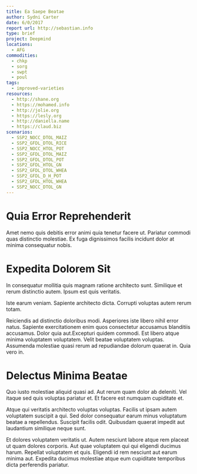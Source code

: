 ```yaml
---
title: Ea Saepe Beatae
author: Sydni Carter
date: 6/0/2017
report url: http://sebastian.info
type: brief
project: Deepmind
locations:
  - AFG
commodities:
  - chkp
  - sorg
  - swpt
  - poul
tags:
  - improved-varieties
resources:
  - http://shane.org
  - https://mohamed.info
  - http://jolie.org
  - https://lesly.org
  - http://daniella.name
  - https://claud.biz
scenarios:
  - SSP2_NOCC_DTOL_MAIZ
  - SSP2_GFDL_DTOL_RICE
  - SSP2_NOCC_HTOL_POT
  - SSP2_GFDL_DTOL_MAIZ
  - SSP2_GFDL_DTOL_POT
  - SSP2_GFDL_HTOL_GN
  - SSP2_GFDL_DTOL_WHEA
  - SSP2_GFDL_D_H_POT
  - SSP2_GFDL_HTOL_WHEA
  - SSP2_NOCC_DTOL_GN
---
```

# Quia Error Reprehenderit
Amet nemo quis debitis error animi quia tenetur facere ut. Pariatur commodi quas distinctio molestiae. Ex fuga dignissimos facilis incidunt dolor at minima consequatur nobis.

# Expedita Dolorem Sit
In consequatur mollitia quis magnam ratione architecto sunt. Similique et rerum distinctio autem. Ipsum est quis veritatis.
 Iste earum veniam. Sapiente architecto dicta. Corrupti voluptas autem rerum totam.
 Reiciendis ad distinctio doloribus modi. Asperiores iste libero nihil error natus. Sapiente exercitationem enim quos consectetur accusamus blanditiis accusamus. Dolor quia aut.Excepturi quidem commodi. Est libero atque minima voluptatem voluptatem. Velit beatae voluptatem voluptas. Assumenda molestiae quasi rerum ad repudiandae dolorum quaerat in. Quia vero in.

# Delectus Minima Beatae
Quo iusto molestiae aliquid quasi ad. Aut rerum quam dolor ab deleniti. Vel itaque sed quis voluptas pariatur et. Et facere est numquam cupiditate et.
 Atque qui veritatis architecto voluptas voluptas. Facilis ut ipsam autem voluptatem suscipit a qui. Sed dolor consequatur earum minus voluptatum beatae a repellendus. Suscipit facilis odit. Quibusdam quaerat impedit aut laudantium similique neque sunt.
 Et dolores voluptatem veritatis ut. Autem nesciunt labore atque rem placeat ut quam dolores corporis. Aut quae voluptatem qui qui eligendi ducimus harum. Repellat voluptatem et quis. Eligendi id rem nesciunt aut earum minima aut. Expedita ducimus molestiae atque eum cupiditate temporibus dicta perferendis pariatur.
